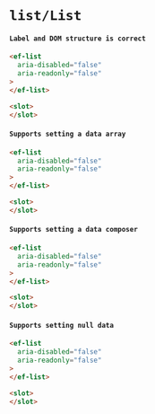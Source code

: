 # `list/List`

#### `Label and DOM structure is correct`

```html
<ef-list
  aria-disabled="false"
  aria-readonly="false"
>
</ef-list>

```

```html
<slot>
</slot>

```

#### `Supports setting a data array`

```html
<ef-list
  aria-disabled="false"
  aria-readonly="false"
>
</ef-list>

```

```html
<slot>
</slot>

```

#### `Supports setting a data composer`

```html
<ef-list
  aria-disabled="false"
  aria-readonly="false"
>
</ef-list>

```

```html
<slot>
</slot>

```

#### `Supports setting null data`

```html
<ef-list
  aria-disabled="false"
  aria-readonly="false"
>
</ef-list>

```

```html
<slot>
</slot>

```

